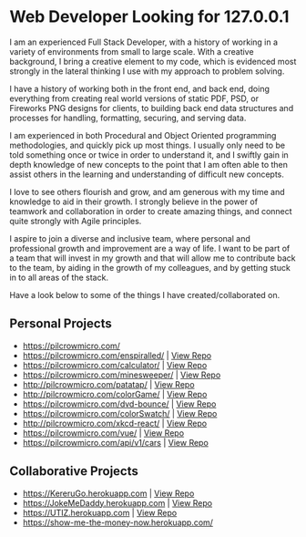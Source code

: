 # Web Developer Looking for 127.0.0.1

I am an experienced Full Stack Developer, with a history of working in a variety of environments from small to large scale. With a creative background, I bring a creative element to my code, which is evidenced most strongly in the lateral thinking I use with my approach to problem solving. 

I have a history of working both in the front end, and back end, doing everything from creating real world versions of static PDF, PSD, or Fireworks PNG designs for clients, to building back end data structures and processes for handling, formatting, securing, and serving data. 

I am experienced in both Procedural and Object Oriented programming methodologies, and quickly pick up most things. I usually only need to be told something once or twice in order to understand it, and I swiftly gain in depth knowledge of new concepts to the point that I am often able to then assist others in the learning and understanding of difficult new concepts. 

I love to see others flourish and grow, and am generous with my time and knowledge to aid in their growth. I strongly believe in the power of teamwork and collaboration in order to create amazing things, and connect quite strongly with Agile principles. 

I aspire to join a diverse and inclusive team, where personal and professional growth and improvement are a way of life. I want to be part of a team that will invest in my growth and that will allow me to contribute back to the team, by aiding in the growth of my colleagues, and by getting stuck in to all areas of the stack.

Have a look below to some of the things I have created/collaborated on. 

## Personal Projects 
- https://pilcrowmicro.com/ 
- https://pilcrowmicro.com/enspiralled/ | [View Repo](https://github.com/anthony-kyle/enspiralled) 
- https://pilcrowmicro.com/calculator/  | [View Repo](https://github.com/anthony-kyle/calculator) 
- https://pilcrowmicro.com/minesweeper/ | [View Repo](https://github.com/anthony-kyle/minesweeper) 
- http://pilcrowmicro.com/patatap/ | [View Repo](https://github.com/anthony-kyle/patatap) 
- http://pilcrowmicro.com/colorGame/ | [View Repo](https://github.com/anthony-kyle/colorGame) 
- https://pilcrowmicro.com/dvd-bounce/ | [View Repo](https://github.com/anthony-kyle/dvd-bounce) 
- https://pilcrowmicro.com/colorSwatch/ | [View Repo](https://github.com/anthony-kyle/colorSwatch) 
- http://pilcrowmicro.com/xkcd-react/ | [View Repo](https://github.com/anthony-kyle/xkcd-react) 
- https://pilcrowmicro.com/vue/ | [View Repo](https://github.com/anthony-kyle/vueproject)
- https://pilcrowmicro.com/api/v1/cars | [View Repo](https://github.com/anthony-kyle/express_mysql)



## Collaborative Projects
- https://KereruGo.herokuapp.com | [View Repo](https://github.com/roa-2020/kererugo) 
- https://JokeMeDaddy.herokuapp.com | [View Repo](https://github.com/roa-2020/joke-me-daddy) 
- https://UTIZ.herokuapp.com | [View Repo](https://github.com/roa-2020/utiz) 
- https://show-me-the-money-now.herokuapp.com/ 

